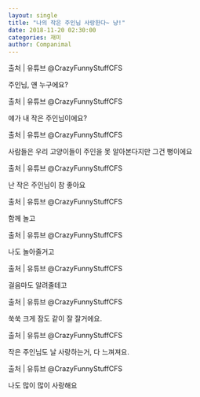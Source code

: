 ```yaml
---
layout: single
title: "나의 작은 주인님 사랑한다~ 냥!"
date: 2018-11-20 02:30:00
categories: 재미
author: Companimal
---
```


출처 | 유튜브 @CrazyFunnyStuffCFS

주인님, 얜 누구에요?

출처 | 유튜브 @CrazyFunnyStuffCFS

얘가 내 작은 주인님이에요?

출처 | 유튜브 @CrazyFunnyStuffCFS

사람들은 우리 고양이들이 주인을 못 알아본다지만 그건 뻥이에요

출처 | 유튜브 @CrazyFunnyStuffCFS

난 작은 주인님이 참 좋아요

출처 | 유튜브 @CrazyFunnyStuffCFS

함께 놀고

출처 | 유튜브 @CrazyFunnyStuffCFS

나도 놀아줄거고

출처 | 유튜브 @CrazyFunnyStuffCFS

걸음마도 알려줄테고

출처 | 유튜브 @CrazyFunnyStuffCFS

쑥쑥 크게 잠도 같이 잘 잘거에요.

출처 | 유튜브 @CrazyFunnyStuffCFS

작은 주인님도 날 사랑하는거, 다 느껴져요.

출처 | 유튜브 @CrazyFunnyStuffCFS

나도 많이 많이 사랑해요
